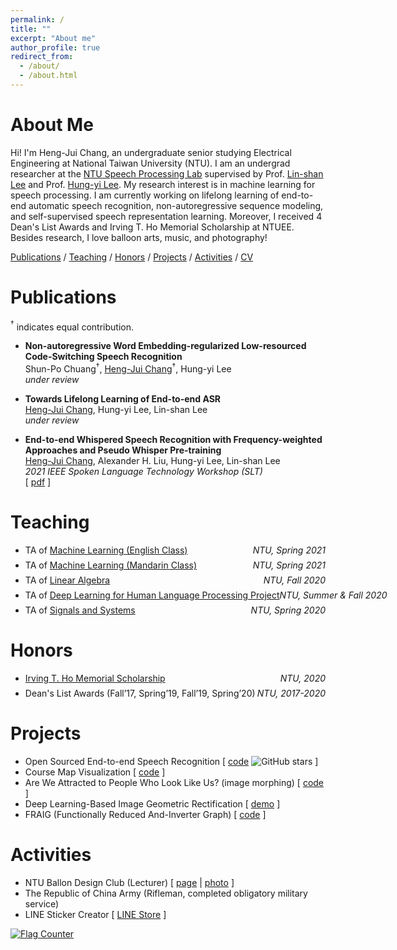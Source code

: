 ```yaml
---
permalink: /
title: ""
excerpt: "About me"
author_profile: true
redirect_from: 
  - /about/
  - /about.html
---
```


<!-- <center><b><I>Speech Processing and Balloon Arts Enthusiast</I></b></center> -->

# About Me

Hi! I'm Heng-Jui Chang, an undergraduate senior studying Electrical Engineering at National Taiwan University (NTU).
I am an undergrad researcher at the [NTU Speech Processing Lab](http://speech.ee.ntu.edu.tw/) supervised by Prof. [Lin-shan Lee](http://speech.ee.ntu.edu.tw/previous_version/lslNew.htm) and Prof. [Hung-yi Lee](http://speech.ee.ntu.edu.tw/~tlkagk/).
My research interest is in machine learning for speech processing.
I am currently working on lifelong learning of end-to-end automatic speech recognition, non-autoregressive sequence modeling, and self-supervised speech representation learning.
Moreover, I received 4 Dean's List Awards and Irving T. Ho Memorial Scholarship at NTUEE.
Besides research, I love balloon arts, music, and photography!


<!--- a Ph.D. student in Computer Science at MIT advised by [Dr. James Glass](http://people.csail.mit.edu/jrg/). 
Currently, my research interest focus on  
Before joining MIT,-->

[Publications](#publications) / [Teaching](#teaching) / [Honors](#honors) / [Projects](#projects) / [Activities](#activities) / [CV](https://vectominist.github.io/files/CV.pdf)
<!-- 
/ [Talks](#Talks) / [CV](files/cv.pdf)
-->

# Publications
$^\dagger$ indicates equal contribution.

- **Non-autoregressive Word Embedding-regularized Low-resourced Code-Switching Speech Recognition**<br/>
    Shun-Po Chuang$^\dagger$, <u>Heng-Jui Chang</u>$^\dagger$, Hung-yi Lee<br/>
    *under review*

- **Towards Lifelong Learning of End-to-end ASR**<br/>
    <u>Heng-Jui Chang</u>, Hung-yi Lee, Lin-shan Lee<br/>
    *under review*

- **End-to-end Whispered Speech Recognition with Frequency-weighted Approaches and Pseudo Whisper Pre-training**<br/>
    <u>Heng-Jui Chang</u>, Alexander H. Liu, Hung-yi Lee, Lin-shan Lee<br/>
    *2021 IEEE Spoken Language Technology Workshop (SLT)*<br/>
    [ [pdf](https://arxiv.org/abs/2005.01972) ]


# Teaching

- <p style="display: flex; flex-direction: row; justify-content: space-between; margin: 0 0 0.5em;"><span style="flex: 0 0 auto">TA of <a href="http://speech.ee.ntu.edu.tw/~hylee/ml/2021-spring.html">Machine Learning (English Class)</a></span> <span style="flex:  0 0 auto"><i>NTU, Spring 2021</i></span></p>
- <p style="display: flex; flex-direction: row; justify-content: space-between; margin: 0 0 0.5em;"><span style="flex: 0 0 auto">TA of <a href="http://speech.ee.ntu.edu.tw/~hylee/ml/2021-spring.html">Machine Learning (Mandarin Class)</a></span> <span style="flex:  0 0 auto"><i>NTU, Spring 2021</i></span></p>
- <p style="display: flex; flex-direction: row; justify-content: space-between; margin: 0 0 0.5em;"><span style="flex: 0 0 auto">TA of <a href="https://cool.ntu.edu.tw/courses/3789">Linear Algebra</a></span> <span style="flex:  0 0 auto"><i>NTU, Fall 2020</i></span></p>
- <p style="display: flex; flex-direction: row; justify-content: space-between; margin: 0 0 0.5em;"><span style="flex: 0 0 auto">TA of <a href="http://speech.ee.ntu.edu.tw/~tlkagk/courses_DLHLP20.html">Deep Learning for Human Language Processing Project</a></span> <span style="flex:  0 0 auto"><i>NTU, Summer & Fall 2020</i></span></p>
- <p style="display: flex; flex-direction: row; justify-content: space-between; margin: 0 0 0.5em;"><span style="flex: 0 0 auto">TA of <a href="http://speech.ee.ntu.edu.tw/SS2020Spring/">Signals and Systems</a></span> <span style="flex:  0 0 auto"><i>NTU, Spring 2020</i></span></p>

<!-- 
# Talks
- [Towards Scene Understanding: Unsupervised Monocular Depth Estimation With Semantic-Aware Representation](http://aliensunmin.github.io/aii_workshop/3rd/) , *3rd AII workshop, New Taipei, Taiwan, July 2019*
- [Towards Scene Understanding: Unsupervised Monocular Depth Estimation With Semantic-Aware Representation](https://www.youtube.com/watch?v=BQZ5xKd5kis&t=4717s) , *CVPR, CA, USA, June 2019*
- [Towards Scene Understanding: Unsupervised Monocular Depth Estimation With Semantic-Aware Representation]() , *Yahoo! Inc., Taipei, Taiwan, May 2019*
-->

# Honors

- <p style="display: flex; flex-direction: row; justify-content: space-between; margin: 0 0 0.5em;"><span style="flex: 0 0 auto"><a href="https://irvingthofoundation.github.io/ho-fellows.htm">Irving T. Ho Memorial Scholarship</a></span> <span style="flex:  0 0 auto"><i>NTU, 2020</i></span></p>
- <p style="display: flex; flex-direction: row; justify-content: space-between; margin: 0 0 0.5em;"><span style="flex: 0 0 auto">Dean's List Awards (Fall’17, Spring’19, Fall’19, Spring’20)</span> <span style="flex:  0 0 auto"><i>NTU, 2017-2020</i></span></p>
<!-- - <p style="display: flex; flex-direction: row; justify-content: space-between; margin: 0 0 0.5em;"><span style="flex: 0 0 auto">7th place of Final Project of Data Stucture and Programming (125 attendees)</span> <span style="flex:  0 0 auto"><i>NTU EE, 2019</i></span></p> -->
<!-- - <p style="display: flex; flex-direction: row; justify-content: space-between; margin: 0 0 0.5em;"><span style="flex: 0 0 auto">MakeNTU Hackathon, Enterprise Award</span> <span style="flex:  0 0 auto"><i>NTU EE, 2018</i></span></p> -->

# Projects

- Open Sourced End-to-end Speech Recognition [ [code](https://github.com/Alexander-H-Liu/End-to-end-ASR-Pytorch) ![GitHub stars](https://img.shields.io/github/stars/Alexander-H-Liu/End-to-end-ASR-Pytorch?style=social&label=Star&maxAge=2592000) ]
- Course Map Visualization [ [code](https://github.com/vectominist/Course-Map-Visualization) ]
- Are We Attracted to People Who Look Like Us? (image morphing) [ [code](https://github.com/vectominist/Face-Image-Morphing) ]
- Deep Learning-Based Image Geometric Rectification [ [demo](https://github.com/vectominist/GeoRect-Demo/blob/master/Demo_GeoRect.ipynb) ]
- FRAIG (Functionally Reduced And-Inverter Graph) [ [code](https://github.com/vectominist/FRAIG) ]


# Activities

- NTU Ballon Design Club (Lecturer)
  [ [page](https://www.facebook.com/NTUBalloon) | [photo](https://drive.google.com/file/d/1kmhwOrM0hmQkuuc4__ubEmk4xThX-iUh/view?usp=sharing) ]
- The Republic of China Army (Rifleman, completed obligatory military service)
- LINE Sticker Creator [ [LINE Store](https://store.line.me/stickershop/author/102277) ]


<a href="https://info.flagcounter.com/DsYv"><img src="https://s11.flagcounter.com/count2/DsYv/bg_FFFFFF/txt_000000/border_CCCCCC/columns_2/maxflags_10/viewers_0/labels_0/pageviews_0/flags_0/percent_0/" alt="Flag Counter" border="0"></a>
